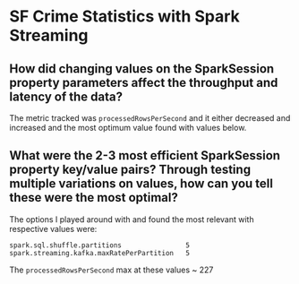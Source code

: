 # SF Crime Statistics with Spark Streaming

## How did changing values on the SparkSession property parameters affect the throughput and latency of the data?

The metric tracked was  `processedRowsPerSecond` and it either decreased and increased and the most optimum value found with values below.


## What were the 2-3 most efficient SparkSession property key/value pairs? Through testing multiple variations on values, how can you tell these were the most optimal?

The options I played around with and found the most relevant with respective values were:

```
spark.sql.shuffle.partitions                5
spark.streaming.kafka.maxRatePerPartition   5
```
The `processedRowsPerSecond` max at these values ~ 227

